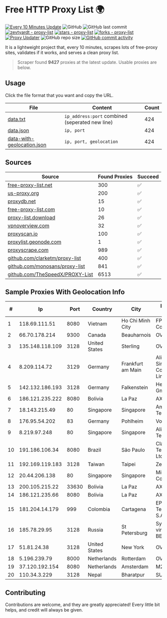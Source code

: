 
# Free HTTP Proxy List 🌍

[![Every 10 Minutes Update](https://github.com/mertguvencli/http-proxy-list/actions/workflows/main.yml/badge.svg?branch=main)](https://github.com/mertguvencli/http-proxy-list/actions/workflows/main.yml)
![GitHub](https://img.shields.io/github/license/mertguvencli/http-proxy-list)
![GitHub last commit](https://img.shields.io/github/last-commit/mertguvencli/http-proxy-list)
[![zevtyardt - proxy-list](https://img.shields.io/static/v1?label=zevtyardt&message=proxy-list&color=blue&logo=github)](https://github.com/zevtyardt/proxy-list "Go to GitHub repo")
[![stars - proxy-list](https://img.shields.io/github/stars/zevtyardt/proxy-list?style=social)](https://github.com/zevtyardt/proxy-list)
[![forks - proxy-list](https://img.shields.io/github/forks/zevtyardt/proxy-list?style=social)](https://github.com/zevtyardt/proxy-list)
[![Proxy Updater](https://github.com/zevtyardt/proxy-list/workflows/Proxy%20Updater/badge.svg)](https://github.com/zevtyardt/proxy-list/actions?query=workflow:"Proxy+Updater")
![GitHub repo size](https://img.shields.io/github/repo-size/zevtyardt/proxy-list)
[![GitHub commit activity](https://img.shields.io/github/commit-activity/m/zevtyardt/proxy-list?logo=commits)](https://github.com/zevtyardt/proxy-list/commits/main)

It is a lightweight project that, every 10 minutes, scrapes lots of free-proxy sites, validates if it works, and serves a clean proxy list.

> Scraper found **9427** proxies at the latest update. Usable proxies are below.

## Usage

Click the file format that you want and copy the URL.

|File|Content|Count|
|----|-------|-----|
|[data.txt](https://raw.githubusercontent.com/mertguvencli/http-proxy-list/main/proxy-list/data.txt)|`ip_address:port` combined (seperated new line)|424|
|[data.json](https://raw.githubusercontent.com/mertguvencli/http-proxy-list/main/proxy-list/data.json)|`ip, port`|424|
|[data-with-geolocation.json](https://raw.githubusercontent.com/mertguvencli/http-proxy-list/main/proxy-list/data-with-geolocation.json)|`ip, port, geolocation`|424|

## Sources

|Source|Found Proxies|Succeed|
|------|-------------|-------|
|[free-proxy-list.net](https://free-proxy-list.net)|300|✅|
|[us-proxy.org](https://www.us-proxy.org)|200|✅|
|[proxydb.net](http://proxydb.net)|15|✅|
|[free-proxy-list.com](https://free-proxy-list.com/?page=&port=&type%5B%5D=http&type%5B%5D=https&up_time=0&search=Search)|10|✅|
|[proxy-list.download](https://www.proxy-list.download/HTTP)|26|✅|
|[vpnoverview.com](https://vpnoverview.com/privacy/anonymous-browsing/free-proxy-servers)|32|✅|
|[proxyscan.io](https://www.proxyscan.io)|100|✅|
|[proxylist.geonode.com](https://proxylist.geonode.com/api/proxy-list?limit=300&page=1&sort_by=lastChecked&sort_type=desc&protocols=http,https)|1|✅|
|[proxyscrape.com](https://api.proxyscrape.com/v2/?request=displayproxies&protocol=http&timeout=10000&country=all&ssl=all&anonymity=all)|989|✅|
|[github.com/clarketm/proxy-list](https://raw.githubusercontent.com/clarketm/proxy-list/master/proxy-list-raw.txt)|400|✅|
|[github.com/monosans/proxy-list](https://raw.githubusercontent.com/monosans/proxy-list/main/proxies/http.txt)|841|✅|
|[github.com/TheSpeedX/PROXY-List](https://raw.githubusercontent.com/TheSpeedX/PROXY-List/master/http.txt)|6513|✅|


## Sample Proxies With Geolocation Info

|#|Ip|Port|Country|City|Internet Service Provider|
|-|--|----|-------|----|-------------------------|
|1|118.69.111.51|8080|Vietnam|Ho Chi Minh City|FPT Telecom Company|
|2|66.70.178.214|9300|Canada|Beauharnois|OVH SAS|
|3|135.148.118.109|3128|United States|Sterling|OVH US LLC|
|4|8.209.114.72|3129|Germany|Frankfurt am Main|Alibaba.com Singapore E-Commerce Private Limited|
|5|142.132.186.193|3128|Germany|Falkenstein|Hetzner Online GmbH|
|6|186.121.235.222|8080|Bolivia|La Paz|AXS Bolivia S. A.|
|7|18.143.215.49|80|Singapore|Singapore|Amazon Technologies Inc.|
|8|176.95.54.202|83|Germany|Pohlheim|Vodafone GmbH|
|9|8.219.97.248|80|Singapore|Singapore|Alibaba (US) Technology Co., Ltd.|
|10|191.186.106.34|8080|Brazil|São Paulo|Claro NXT Telecomunicacoes Ltda|
|11|192.169.119.183|3128|Taiwan|Taipei|Zenlayer Inc|
|12|20.44.206.138|80|Singapore|Singapore|Microsoft Corporation|
|13|200.105.215.22|33630|Bolivia|La Paz|AXS Bolivia S. A.|
|14|186.121.235.66|8080|Bolivia|La Paz|AXS Bolivia S. A.|
|15|181.204.14.179|999|Colombia|Cartagena|EPM Telecomunicaciones S.A. E.S.P.|
|16|185.78.29.95|3128|Russia|St Petersburg|System servers virtual hosting BEGET.RU|
|17|51.81.24.38|3128|United States|New York|OVH US LLC|
|18|5.196.239.79|8000|Netherlands|Rotterdam|OVH SAS|
|19|37.120.192.154|8080|Netherlands|Amsterdam|M247 Europe SRL|
|20|110.34.3.229|3128|Nepal|Bharatpur|SUBISU C7|



## Contributing

Contributions are welcome, and they are greatly appreciated! Every
little bit helps, and credit will always be given.

